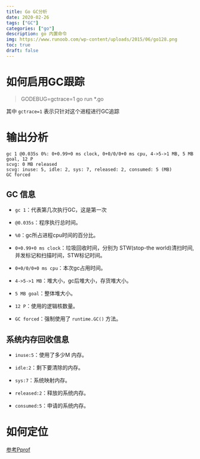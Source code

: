 ```yaml
---
title: Go GC分析
date: 2020-02-26
tags: ["GC"]
categories: ["go"]
description: go 内置命令
img: https://www.runoob.com/wp-content/uploads/2015/06/go128.png
toc: true
draft: false
---
```



# 如何启用GC跟踪

> GODEBUG=gctrace=1 go run *.go

其中 `gctrace=1` 表示只针对这个进程进行GC追踪


# 输出分析

```
gc 1 @0.035s 0%: 0+0.99+0 ms clock, 0+0/0/0+0 ms cpu, 4->5->1 MB, 5 MB goal, 12 P
scvg: 0 MB released
scvg: inuse: 5, idle: 2, sys: 7, released: 2, consumed: 5 (MB)
GC forced
```

<!--more-->
## GC 信息

+ `gc 1`：代表第几次执行GC，这是第一次

+ `@0.035s`：程序执行总时间。

+ `%0`：gc所占进程cpu时间的百分比。

+ `0+0.99+0 ms clock`：垃圾回收时间，分别为 STW(stop-the world)清扫时间,并发标记和扫描时间，STW标记时间。

+ `0+0/0/0+0 ms cpu`：本次gc占用时间。

+ `4->5->1 MB`：堆大小，gc后堆大小，存货堆大小。

+ `5 MB goal`：整体堆大小。

+ `12 P`：使用的逻辑核数量。

+ `GC forced`：强制使用了 `runtime.GC()` 方法。


## 系统内存回收信息

+ `inuse:5`：使用了多少M 内存。

+ `idle:2`：剩下要清除的内存。

+ `sys:7`：系统映射内存。

+ `released:2`：释放的系统内存。

+ `consumed:5`：申请的系统内存。

<!--more-->

# 如何定位

[参考Pprof](/2019/08/Go单元测试/)